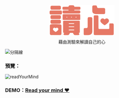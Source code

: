 <div align=center>
  <img  src="./src/assets/svg/ryd.svg">
</div>
<div align=center style="margin-top:0.5rem">藉由測驗來解讀自己的心</div>

![分隔線](http://free-line-design.com/b/b_simple_38/png/b_simple_38_0L.png)

### 預覽：

![readYourMind](https://i.imgur.com/1ID8XKG.png)

### DEMO：[Read your mind ❤](https://ellallu0903.github.io/vue-readYourMind/#/)

